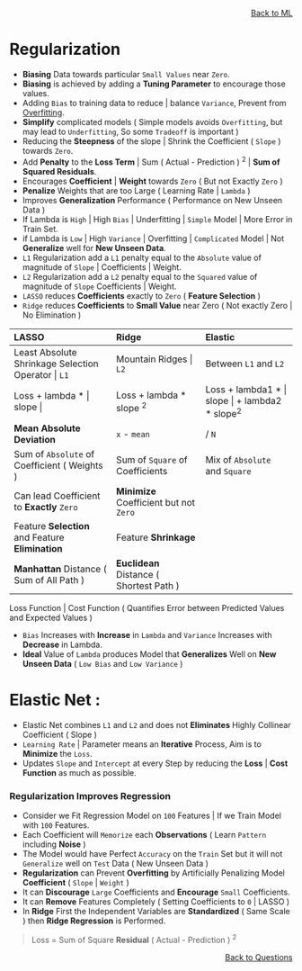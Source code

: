 <p align='right'><a align="right" href="https://github.com/KIRANKUMAR7296/Library/blob/main/Machine%20Learning/Machine%20Learning%20Models.md">Back to ML</a></p>

# Regularization

- **Biasing** Data towards particular `Small Values` near `Zero`. 
- **Biasing** is achieved by adding a **Tuning Parameter** to encourage those values.
- Adding `Bias` to training data to reduce | balance `Variance`, Prevent from [Overfitting](https://github.com/KIRANKUMAR7296/Library/blob/main/Data%20Science/Overfitting.md).
- **Simplify** complicated models ( Simple models avoids `Overfitting`, but may lead to `Underfitting`, So some `Tradeoff` is important )
- Reducing the **Steepness** of the slope | Shrink the Coefficient ( `Slope` ) towards `Zero`.
- Add **Penalty** to the **Loss Term** | Sum ( Actual - Prediction ) <sup>2</sup> | **Sum of Squared Residuals**.
- Encourages **Coefficient** | **Weight** towards `Zero` ( But not Exactly `Zero` )
- **Penalize** Weights that are too Large ( Learning Rate | `Lambda` )
- Improves **Generalization** Performance ( Performance on New Unseen Data )
- If Lambda is `High` | High `Bias` | Underfitting | `Simple` Model | More Error in Train Set.
- if Lambda is `Low` | High `Variance` | Overfitting | `Complicated` Model | Not **Generalize** well for **New Unseen Data**.
- `L1` Regularization add a `L1` penalty equal to the `Absolute` value of magnitude of `Slope` | Coefficients | Weight.
- `L2` Regularization add a `L2` penalty equal to the `Squared` value of magnitude of `Slope` Coefficients | Weight.
- `LASSO` reduces **Coefficients** exactly to `Zero` ( **Feature Selection** )
- `Ridge` reduces **Coefficients** to **Small Value** near Zero ( Not exactly Zero | No Elimination )

LASSO | Ridge | Elastic
:--- | :--- | :---
Least Absolute Shrinkage Selection Operator \| `L1` | Mountain Ridges \| `L2` | Between `L1` and `L2` 
Loss + lambda * \| slope \| | Loss + lambda * slope <sup>2</sup> | Loss + lambda1 * \| slope \| + lambda2 * slope<sup>2</sup>
**Mean Absolute Deviation** | `x` - `mean` | / `N` | **Std Deviation** ( `x` - `mean` ) <sup>2</sup> / `n` |
Sum of `Absolute` of Coefficient ( Weights ) | Sum of `Square` of Coefficients | Mix of `Absolute` and `Square`
Can lead Coefficient to **Exactly** `Zero` | **Minimize** Coefficient but not `Zero`
Feature **Selection** and Feature **Elimination** | Feature **Shrinkage**
**Manhattan** Distance ( Sum of All Path ) | **Euclidean** Distance ( Shortest Path )

Loss Function | Cost Function ( Quantifies Error between Predicted Values and Expected Values )

- `Bias` Increases with **Increase** in `Lambda` and `Variance` Increases with **Decrease** in Lambda.
- **Ideal** Value of `Lambda` produces Model that **Generalizes** Well on **New Unseen Data** ( `Low Bias` and `Low Variance` )

# Elastic Net :
- Elastic Net combines `L1` and `L2` and does not **Eliminates** Highly Collinear Coefficient ( Slope )
- `Learning Rate` | Parameter means an **Iterative** Process, Aim is to **Minimize** the `Loss`. 
- Updates `Slope` and `Intercept` at every Step by reducing the **Loss** | **Cost Function** as much as possible.

### Regularization Improves Regression
- Consider we Fit Regression Model on `100` Features | If we Train Model with `100` Features.
- Each Coefficient will `Memorize` each **Observations** ( Learn `Pattern` including **Noise** )
- The Model would have Perfect `Accuracy` on the `Train` Set but it will not `Generalize` well on `Test` Data ( New Unseen Data )
- **Regularization** can Prevent **Overfitting** by Artificially Penalizing Model **Coefficient** ( `Slope` | `Weight` )
- It can **Discourage** `Large` Coefficients and **Encourage** `Small` Coefficients.
- It can **Remove** Features Completely ( Setting Coefficients to `0` | LASSO )
- In **Ridge** First the Independent Variables are **Standardized** ( Same Scale ) then **Ridge Regression** is Performed.

> Loss = Sum of Square **Residual** ( Actual - Prediction ) <sup>2</sup> 

<p align='right'><a align="right" href="https://github.com/KIRANKUMAR7296/Library/blob/main/Interview.md">Back to Questions</a></p>
